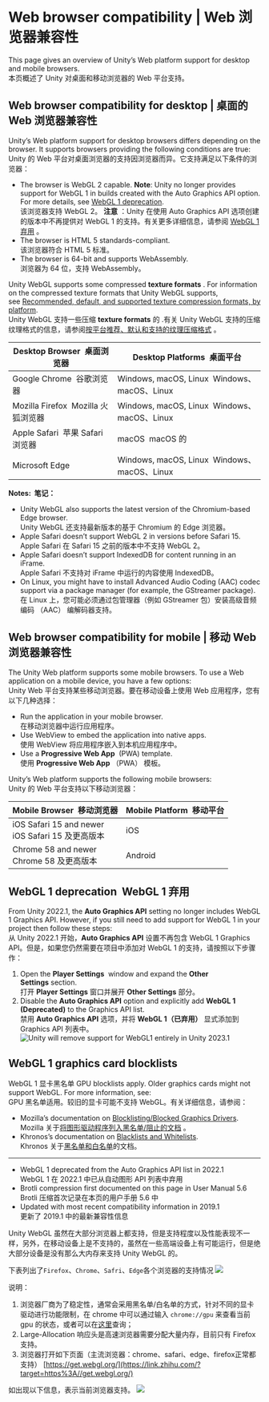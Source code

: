 # Web browser compatibility | Web 浏览器兼容性

This page gives an overview of Unity’s Web platform support for desktop and mobile browsers.  
本页概述了 Unity 对桌面和移动浏览器的 Web 平台支持。

## Web browser compatibility for desktop | 桌面的 Web 浏览器兼容性
Unity’s Web platform support for desktop browsers differs depending on the browser. It supports browsers providing the following conditions are true:  
Unity 的 Web 平台对桌面浏览器的支持因浏览器而异。它支持满足以下条件的浏览器：

- The browser is WebGL 2 capable. **Note**: Unity no longer provides support for WebGL 1 in builds created with the Auto Graphics API option. For more details, see [WebGL 1 deprecation](https://docs.unity3d.com/2022.3/Documentation/Manual/webgl-browsercompatibility.html#webgl-depr).  
    该浏览器支持 WebGL 2。 **注意** ：Unity 在使用 Auto Graphics API 选项创建的版本中不再提供对 WebGL 1 的支持。有关更多详细信息，请参阅 [WebGL 1 弃用](https://docs.unity3d.com/2022.3/Documentation/Manual/webgl-browsercompatibility.html#webgl-depr) 。
- The browser is HTML 5 standards-compliant.  
    该浏览器符合 HTML 5 标准。
- The browser is 64-bit and supports WebAssembly.  
    浏览器为 64 位，支持 WebAssembly。

Unity WebGL supports some compressed **texture formats**[](https://docs.unity3d.com/2022.3/Documentation/Manual/class-TextureImporterOverride.html)  [](https://docs.unity3d.com/2022.3/Documentation/Manual/Glossary.html#TextureFormat). For information on the compressed texture formats that Unity WebGL supports, see [Recommended, default, and supported texture compression formats, by platform](https://docs.unity3d.com/2022.3/Documentation/Manual/class-TextureImporterOverride.html).  
Unity WebGL 支持一些压缩 **texture formats** 的 .有关 Unity WebGL 支持的压缩纹理格式的信息，请参阅[按平台推荐、默认和支持的纹理压缩格式](https://docs.unity3d.com/2022.3/Documentation/Manual/class-TextureImporterOverride.html) 。

| **Desktop Browser  桌面浏览器**     | **Desktop Platforms  桌面平台**                |
| ------------------------------ | ------------------------------------------ |
| Google Chrome  谷歌浏览器           | Windows, macOS, Linux  Windows、macOS、Linux |
| Mozilla Firefox  Mozilla 火狐浏览器 | Windows, macOS, Linux  Windows、macOS、Linux |
| Apple Safari  苹果 Safari 浏览器    | macOS  macOS 的                             |
| Microsoft Edge                 | Windows, macOS, Linux  Windows、macOS、Linux |

**Notes:  笔记：**
- Unity WebGL also supports the latest version of the Chromium-based Edge browser.  
    Unity WebGL 还支持最新版本的基于 Chromium 的 Edge 浏览器。
- Apple Safari doesn’t support WebGL 2 in versions before Safari 15.  
    Apple Safari 在 Safari 15 之前的版本中不支持 WebGL 2。
- Apple Safari doesn’t support IndexedDB for content running in an iFrame.  
    Apple Safari 不支持对 iFrame 中运行的内容使用 IndexedDB。
- On Linux, you might have to install Advanced Audio Coding (AAC) codec support via a package manager (for example, the GStreamer package).  
    在 Linux 上，您可能必须通过包管理器（例如 GStreamer 包）安装高级音频编码 （AAC） 编解码器支持。

## Web browser compatibility for mobile | 移动 Web 浏览器兼容性
The Unity Web platform supports some mobile browsers. To use a Web application on a mobile device, you have a few options:  
Unity Web 平台支持某些移动浏览器。要在移动设备上使用 Web 应用程序，您有以下几种选择：

- Run the application in your mobile browser.  
    在移动浏览器中运行应用程序。
- Use WebView to embed the application into native apps.  
    使用 WebView 将应用程序嵌入到本机应用程序中。
- Use a **Progressive Web App**[](https://developer.mozilla.org/en-US/docs/Web/Progressive_web_apps) [](https://docs.unity3d.com/2023.2/Documentation/Manual/Glossary.html#ProgressiveWebApp) (PWA) template.  
    使用 **Progressive Web App** （PWA） 模板。

Unity’s Web platform supports the following mobile browsers:  
Unity 的 Web 平台支持以下移动浏览器：

| **Mobile Browser  移动浏览器**                        | **Mobile Platform  移动平台** |
| ------------------------------------------------ | ------------------------- |
| iOS Safari 15 and newer  <br>iOS Safari 15 及更高版本 | iOS                       |
| Chrome 58 and newer  <br>Chrome 58 及更高版本         | Android                   |
## WebGL 1 deprecation  WebGL 1 弃用
From Unity 2022.1, the **Auto Graphics API** setting no longer includes WebGL 1 Graphics API. However, if you still need to add support for WebGL 1 in your project then follow these steps:  
从 Unity 2022.1 开始，**Auto Graphics API** 设置不再包含 WebGL 1 Graphics API。但是，如果您仍然需要在项目中添加对 WebGL 1 的支持，请按照以下步骤作：

1. Open the **Player Settings**[](https://docs.unity3d.com/2022.3/Documentation/Manual/class-PlayerSettings.html) [](https://docs.unity3d.com/2022.3/Documentation/Manual/Glossary.html#PlayerSettings) window and expand the **Other Settings** section.  
    打开 **Player Settings** 窗口并展开 **Other Settings** 部分。
2. Disable the **Auto Graphics API** option and explicitly add **WebGL 1 (Deprecated)** to the Graphics API list.  
    禁用 **Auto Graphics API** 选项，并将 **WebGL 1（已弃用）** 显式添加到 Graphics API 列表中。![Unity will remove support for WebGL1 entirely in Unity 2023.1](https://docs.unity3d.com/2022.3/Documentation/uploads/Main/webgl-graphicsapi-deprecation.png)

## WebGL 1 graphics card blocklists  
WebGL 1 显卡黑名单
GPU blocklists apply. Older graphics cards might not support WebGL. For more information, see:  
GPU 黑名单适用。较旧的显卡可能不支持 WebGL。有关详细信息，请参阅：
- Mozilla’s documentation on [Blocklisting/Blocked Graphics Drivers](https://wiki.mozilla.org/Blocklisting/Blocked_Graphics_Drivers).  
    Mozilla 关于[将图形驱动程序列入黑名单/阻止的文档](https://wiki.mozilla.org/Blocklisting/Blocked_Graphics_Drivers) 。
- Khronos’s documentation on [Blacklists and Whitelists](https://www.khronos.org/webgl/wiki/BlacklistsAndWhitelists).  
    Khronos 关于[黑名单和白名单](https://www.khronos.org/webgl/wiki/BlacklistsAndWhitelists)的文档。

---
- WebGL 1 deprecated from the Auto Graphics API list in 2022.1  
    WebGL 1 在 2022.1 中已从自动图形 API 列表中弃用
- Brotli compression first documented on this page in User Manual 5.6  
    Brotli 压缩首次记录在本页的用户手册 5.6 中
- Updated with most recent compatibility information in 2019.1  
    更新了 2019.1 中的最新兼容性信息

Unity WebGL 虽然在大部分浏览器上都支持，但是支持程度以及性能表现不一样，另外，在移动设备上是不支持的，虽然在一些高端设备上有可能运行，但是绝大部分设备是没有那么大内存来支持 Unity WebGL 的。

下表列出了`Firefox`、`Chrome`、`Safri`、`Edge`各个浏览器的支持情况
![](https://pic4.zhimg.com/v2-d1830f7f2494e4616c6e4cba8de4144b_1440w.jpg)

说明：
1. 浏览器厂商为了稳定性，通常会采用黑名单/白名单的方式，针对不同的显卡驱动进行功能限制，在 chrome 中可以通过输入 `chrome://gpu` 来查看当前 gpu 的状态，或者可以在[这里](https://link.zhihu.com/?target=https%3A//www.khronos.org/webgl/wiki/BlacklistsAndWhitelists)查询；
2. Large-Allocation 响应头是高速浏览器需要分配大量内存，目前只有 Firefox 支持。
3. 浏览器打开如下页面（主流浏览器：chrome、safari、edge、firefox正常都支持）
[https://get.webgl.org/](https://link.zhihu.com/?target=https%3A//get.webgl.org/)

如出现以下信息，表示当前浏览器支持。
![](https://pic3.zhimg.com/v2-970141f19bb838448412ac4af22ecace_1440w.jpg)